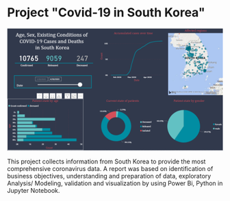 # Project "Covid-19 in South Korea"

![](Images/Report%20Covid-19-S.Korea.png)

This project collects information from South Korea to provide the most comprehensive coronavirus data. A report was based on identification of business objectives, understanding and preparation of data, exploratory Analysis/ Modeling, validation and visualization by using Power Bi, Python in Jupyter Notebook.
